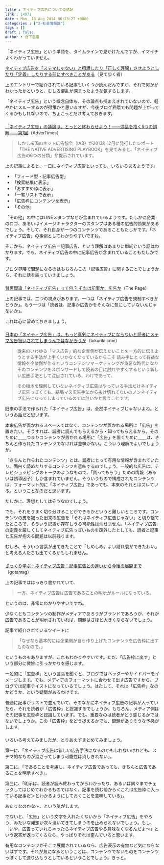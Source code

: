 ```yaml
---
title : ネイティブ広告についての雑記
link : 14071
date : Mon, 18 Aug 2014 06:23:27 +0000
categories : ["2-社会情報論"]
tags : []
draft : false
author : 倉下忠憲
---
```


「ネイティブ広告」という単語を、タイムラインで見かけたんですが、イマイチよくわかっていません。

<a href="http://www.wildhawkfield.com/2014/08/native-advertising.html" target="_blank">ネイティブ広告を「ステマじゃない」と擁護したり「正しく理解」させようとしたり「定義」したりする前にすべきことがある</a>（見て歩く者）

上のエントリーで紹介されている記事もいくつか読んだんですが、それで何かがわかったかというと、むしろ混乱が深まったような気すらします。

「ネイティブ広告」という概念自体も、その論点も捕まえきれていないので、軽やかにスルーするのが得策かと思いますが、今後ブログ界隈でも問題が上がってくるかもしれないので、ちょこっとだけ考えておきます。

<H3></H3>

<a href="http://www.advertimes.com/20140801/article166276/" target="_blank">「ネイティブ広告」の議論は、とっとと終わらせよう！――混乱を招く5つの誤解――第1回</a>（AdverTimes）

<blockquote>しかし米国のネット広告協会（IAB）が2013年12月に発行したレポート「THE NATIVE ADVERTISING PLAYBOOK」を見てみると、「ネイティブ広告の6つの分類」が提示されています。</blockquote>

上の記事によると、一口にネイティブ広告といっても、いろいろあるようです。

<ul>
<li>「フィード型・記事広告型」</li>
<li>「検索結果に表示」</li>
<li>「おすすめ枠に表示」</li>
<li>「一覧リストで表示」</li>
<li>「広告枠にコンテンツを表示」</li>
<li>「その他」</li>
</ul>

「その他」の中にはLINEスタンプなどが含まれているようです。たしかに企業のロゴ、あるいはイメージキャラクターのスタンプはある種の広告的効果があるでしょう。そして、それ自身が一つのコンテンツであることもたしかです。「ネイティブ広告」の事例としてわかりやすいですね。

そこから、ネイティブ広告＝記事広告、という理解はあまりに単純という話はわかります。でも、ネイティブ広告の中に記事広告が含まれていることもたしかです。

ブログ界隈で問題になるのはもちろんこの「記事広告」に関することでしょうから、それに話を絞っていきましょう。

<H3></H3>

<a href="http://thepage.jp/detail/20140120-00000002-wordleaf?pattern=1&amp;utm_expid=72375470-13.UpXIhipGSW6sbq-ARZtzjw.1&amp;utm_referrer=http%3A%2F%2Fwww.wildhawkfield.com%2F2014%2F08%2Fnative-advertising.html" target="_blank">賛否両論「ネイティブ広告」って何？ それは記事か、広告か</a>（The Page）

上の記事では、二つの視点があります。一つは「ネイティブ広告を規制すべきかどうか」。もう一つは「読者は、記事か広告かをそんなに気にしていないんじゃないか」。

これは心に留めておきましょう。

<H3></H3>

<a href="http://blog.tokuriki.com/2014/07/post_806.html" target="_blank">日本の「ネイティブ広告」は、もっと真剣にネイティブにならないと読者にステマ広告扱いされてしまうんではなかろうか</a>（tokuriki.com）

<blockquote>従来のいわゆる「マス広告」的な企業側が伝えたいことを一方的に伝えようとする手法が上手くいかなくなっているからこそ
読み手にとって有益な情報を企業側が作るというコンテンツマーケティングが重要な時代になり
そのコンテンツをスポンサードして読者の目に触れやすくするという新しい広告手法として注目されている、わけであって、

その根本を理解していないネイティブ広告はやっている手法だけネイティブ広告っぽくても、結局マス広告手法から抜け切れてないのノンネイティブ広告になってしまっているのでは無いかと言うことです。</blockquote>

旧来の手法で作られた「ネイティブ広告」は、全然ネイティブじゃないよね。というお話だと思います。

本来広告が置かれるスペースではなく、コンテンツが置かれる場所に「広告」を置きたい。そうすれば、読者に読んでもらえるから・知ってもらえるから。そのために＿＿つまりコンテンツが置かれる場所に「広告」を置くために＿＿は、きちんと作られたコンテンツでなければ意味がない。こういう理解でよいでしょうか。

「きちんと作られたコンテンツ」とは、読者にとって有用な情報が含まれていたり、面白く読めたりするコンテンツを意味するのでしょう。一般的な広告は、テレビショッピングのトークのようなもので、「買ってもらう」ための情報（あるいは誘導因子）しか含まれていません。そういうもので構成されたコンテンツは、フォーマット的に「ネイティブ広告」であっても、本来のそれとはズレている。ということなのだと思います。

たしかに、理想としてはそうなのでしょう。

でも、それをうまく切り分けることができるかというと難しいところです。コンテンツの皮を被った旧来の広告を「それはネイティブ広告じゃない」と切り捨てたところで、そういう記事が存在しうる可能性は消せません。「ネイティブ広告」の定義を厳しくしてネイティブ広告っぽいものを疎外したとしても、読者と記事と広告が抱える問題は以前残ります。

むしろ、そういう言葉が出てきたことで「しめしめ。よい隠れ蓑ができたわい」と考える人たちも出てくるかもしれません。

<H3></H3>

<a href="http://gotamag.com/media/nativead/" target="_blank">ざっくり学ぶ！ネイティブ広告：記事広告との違いから今後の展開まで</a>（gotamag）

上の記事でははっきり書かれていて、

<blockquote>一方、ネイティブ広告は広告であることの明示がルールになっている。</blockquote>

というのは、非常にわかりやすいですね。

少なくともコンテンツの制作がメディアであろうがブランドであろうが、それが広告であることが明示されていれば、問題はさほど大きくならないでしょう。

記事で紹介されているツイートに

<blockquote>「なぜなら基本的には企業側が自ら作り上げたコンテンツを広告枠に出すものなので。」</blockquote>

というものもありますが、これもわかりやすいです。ただ、「広告枠に出す」という部分に微妙に引っかかりを感じます。

一般的に「広告枠」という言葉を聞くと、ブログではヘッダーやサイドバーをイメージします。でも、メディアのフォーマットに合わせて出す広告ですから、ブログでは記事テイストになっているでしょう。はたして、それは「広告枠」なのかどうか、という疑問があるわけです。

普通に記事がリストで並んでいて、そのなかにネイティブ広告の記事が入っていたら、それを読者が「広告枠」と認識するでしょうか。もちろん、メディア側はその記事を広告枠と認識しています。でも、重要なのは読者がどう感じるかではないでしょうか。この「広告枠」をどう捉えるかでも、問題がありそうな予感がします。

<H3></H3>

いろいろ考えてみましたが、とりあえずまとめてみましょう。

第一に、「ネイティブ広告は新しい広告手法になるのかもしれないけれども、ステマ的なものが混ざってしまう可能性は消しきれない」。

第二に、「であることを考慮し、ネイティブ広告であっても、きちんと広告であることを明示すべき」。

第三に、「明示は、読者が読み終わってからわかったり、あるいは隅々までチェックしてはじめてわかるものではなく、記事を読む前から＜これは広告枠に入っている記事だ＞とわかるようにしておくことを意味している」。

あたりなのかな〜、という気がします。

でないと、「広告」という文字を入れたくないから「ネイティブ広告」をやろう、みたいな発想が次々湧いてきてしまうのを止められないでしょう。もし、「いや、広告っていれちゃったらネイティブ広告やる意味なくなるんだよ〜」という返答が返ってくるなら、やっぱりそれは歪んでいると思います。

有用なコンテンツがそこで展開されているなら、広告表示の有無など気にならないはずです。それが気になるということは、コンテンツでないものをコンテンツっぽくして送り込もうとしているということでしょう。きっと。